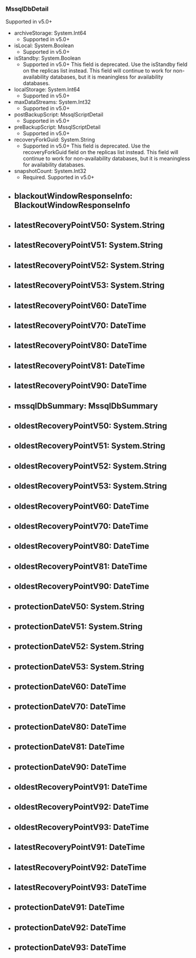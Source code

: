 ### MssqlDbDetail
Supported in v5.0+

- archiveStorage: System.Int64
  - Supported in v5.0+
- isLocal: System.Boolean
  - Supported in v5.0+
- isStandby: System.Boolean
  - Supported in v5.0+
  This field is deprecated. Use the isStandby field on the replicas list instead. This field will continue to work for non-availability databases, but it is meaningless for availability databases.
- localStorage: System.Int64
  - Supported in v5.0+
- maxDataStreams: System.Int32
  - Supported in v5.0+
- postBackupScript: MssqlScriptDetail
  - Supported in v5.0+
- preBackupScript: MssqlScriptDetail
  - Supported in v5.0+
- recoveryForkGuid: System.String
  - Supported in v5.0+
  This field is deprecated. Use the recoveryForkGuid field on the replicas list instead. This field will continue to work for non-availability databases, but it is meaningless for availability databases.
- snapshotCount: System.Int32
  - Required. Supported in v5.0+
- blackoutWindowResponseInfo: BlackoutWindowResponseInfo
  - 
- latestRecoveryPointV50: System.String
  - 
- latestRecoveryPointV51: System.String
  - 
- latestRecoveryPointV52: System.String
  - 
- latestRecoveryPointV53: System.String
  - 
- latestRecoveryPointV60: DateTime
  - 
- latestRecoveryPointV70: DateTime
  - 
- latestRecoveryPointV80: DateTime
  - 
- latestRecoveryPointV81: DateTime
  - 
- latestRecoveryPointV90: DateTime
  - 
- mssqlDbSummary: MssqlDbSummary
  - 
- oldestRecoveryPointV50: System.String
  - 
- oldestRecoveryPointV51: System.String
  - 
- oldestRecoveryPointV52: System.String
  - 
- oldestRecoveryPointV53: System.String
  - 
- oldestRecoveryPointV60: DateTime
  - 
- oldestRecoveryPointV70: DateTime
  - 
- oldestRecoveryPointV80: DateTime
  - 
- oldestRecoveryPointV81: DateTime
  - 
- oldestRecoveryPointV90: DateTime
  - 
- protectionDateV50: System.String
  - 
- protectionDateV51: System.String
  - 
- protectionDateV52: System.String
  - 
- protectionDateV53: System.String
  - 
- protectionDateV60: DateTime
  - 
- protectionDateV70: DateTime
  - 
- protectionDateV80: DateTime
  - 
- protectionDateV81: DateTime
  - 
- protectionDateV90: DateTime
  - 
- oldestRecoveryPointV91: DateTime
  - 
- oldestRecoveryPointV92: DateTime
  - 
- oldestRecoveryPointV93: DateTime
  - 
- latestRecoveryPointV91: DateTime
  - 
- latestRecoveryPointV92: DateTime
  - 
- latestRecoveryPointV93: DateTime
  - 
- protectionDateV91: DateTime
  - 
- protectionDateV92: DateTime
  - 
- protectionDateV93: DateTime
  - 
